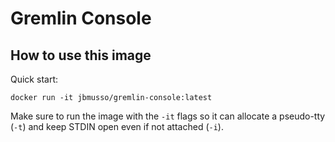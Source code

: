 # Gremlin Console

## How to use this image

Quick start:

    docker run -it jbmusso/gremlin-console:latest

Make sure to run the image with the `-it` flags so it can allocate a pseudo-tty (`-t`) and keep STDIN open even if not attached (`-i`).
